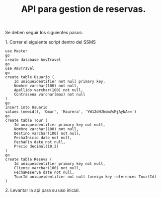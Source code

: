 <h1 align="center"> API para gestion de reservas. </h1>
<br/>
<p align="left">Se deben seguir los siguientes pasos:</p>

<p align="left">1. Correr el siguiente script dentro del SSMS</p>
   
    use Master
    go
    create database AmvTravel
    go
    use AmvTravel
    go
    create table Usuario (
        Id uniqueidentifier not null primary key,
        Nombre varchar(100) not null,
        Apellido varchar(100) not null,
        Contrasena varchar(max) not null
    )
    go
    insert into Usuario
    values (newid(), 'Omar', 'Maurera', 'YW12dHJhdmVsMjAyNA==')
    go
    create table Tour (
        Id uniqueidentifier primary key not null,
        Nombre varchar(100) not null,
        Destino varchar(100) not null,
        FechaInicio date not null,
        FechaFin date not null,
        Precio decimal(10,2)
    )
    go
    create table Reseva (
        Id uniqueidentifier primary key not null,
        Cliente varchar(100) not null,
        FechaReserva date not null,
        TourId uniqueidentifier not null foreign key references Tour(Id)
    )

<p align="left">2. Levantar la api para su uso inicial.</p>
